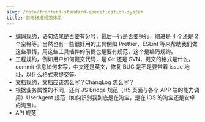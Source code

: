 ```yaml
---
slug: /note/frontend-standard-specification-system
title: 前端标准规范体系
---
```

- 编码规约，语句结尾是否要有分号，最后一行是否要换行，缩进是 4 个还是 2 个空格等。当然也有一些很好用的工具例如 Prettier、ESLint 等来帮助我们做这些事情，用这些工具插件的前提也是要有规范，这个是编码规约。
- 工程规约，例如用户如何提交代码，是 Git 还是 SVN，提交的格式是什么，commit 信息如何来写，中文还是英文，修复 BUG 是不是要带着 issue 地址，以什么格式来提交等。
- 文档规约，文档应该怎么写？ChangLog 怎么写？
- 根据业务属性的不同，还有 JS Bridge 规范（H5 页面与各个 APP 端的能力调用）UserAgent 规范（如何识别我到底是在淘宝，是在 iOS 的淘宝还是安卓的淘宝）。
- API 规范

  
